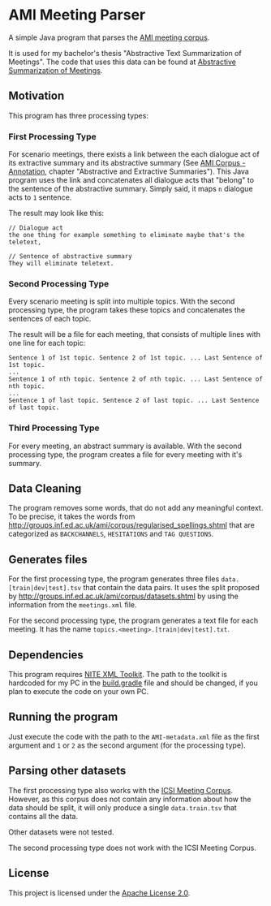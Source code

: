 # AMI Meeting Parser

A simple Java program that parses the [AMI meeting corpus](http://groups.inf.ed.ac.uk/ami/corpus/).

It is used for my bachelor's thesis "Abstractive Text Summarization of Meetings".
The code that uses this data can be found at 
[Abstractive Summarization of Meetings](https://github.com/Bastian/Abstractive-Summarization-of-Meetings).

## Motivation

This program has three processing types:

### First Processing Type

For scenario meetings, there exists a link between the each dialogue act of its extractive summary and
its abstractive summary (See [AMI Corpus - Annotation](http://groups.inf.ed.ac.uk/ami/corpus/annotation.shtml), chapter 
"Abstractive and Extractive Summaries"). This Java program uses the link and concatenates all dialogue acts that
"belong" to the sentence of the abstractive summary.
Simply said, it maps `n` dialogue acts to `1` sentence.

The result may look like this:
```
// Dialogue act
the one thing for example something to eliminate maybe that's the teletext,

// Sentence of abstractive summary
They will eliminate teletext. 
```

### Second Processing Type

Every scenario meeting is split into multiple topics. With the second processing type, the program takes these
topics and concatenates the sentences of each topic.

The result will be a file for each meeting, that consists of multiple lines with one line for each topic:
```
Sentence 1 of 1st topic. Sentence 2 of 1st topic. ... Last Sentence of 1st topic.
...
Sentence 1 of nth topic. Sentence 2 of nth topic. ... Last Sentence of nth topic.
...
Sentence 1 of last topic. Sentence 2 of last topic. ... Last Sentence of last topic.
```

### Third Processing Type

For every meeting, an abstract summary is available. With the second processing type, the program creates
a file for every meeting with it's summary.

## Data Cleaning

The program removes some words, that do not add any meaningful context.
To be precise, it takes the words from http://groups.inf.ed.ac.uk/ami/corpus/regularised_spellings.shtml
that are categorized as `BACKCHANNELS`, `HESITATIONS` and `TAG QUESTIONS`.

## Generates files

For the first processing type, the program generates three files `data.[train|dev|test].tsv` that contain the data pairs.
It uses the split proposed by http://groups.inf.ed.ac.uk/ami/corpus/datasets.shtml by using the information
from the `meetings.xml` file.

For the second processing type, the program generates a text file for each meeting.
It has the name `topics.<meeting>.[train|dev|test].txt`.

## Dependencies

This program requires [NITE XML Toolkit](http://groups.inf.ed.ac.uk/nxt/).
The path to the toolkit is hardcoded for my PC in the [build.gradle](build.gradle) file and should be changed, if you
plan to execute the code on your own PC.

## Running the program

Just execute the code with the path to the `AMI-metadata.xml` file as the first argument and `1` or `2` as the second
argument (for the processing type).

## Parsing other datasets

The first processing type also works with the [ICSI Meeting Corpus](http://groups.inf.ed.ac.uk/ami/icsi/).
However, as this corpus does not contain any information about how the data should be split, it will
only produce a single `data.train.tsv` that contains all the data.

Other datasets were not tested.

The second processing type does not work with the ICSI Meeting Corpus.

## License

This project is licensed under the [Apache License 2.0](/LICENSE).